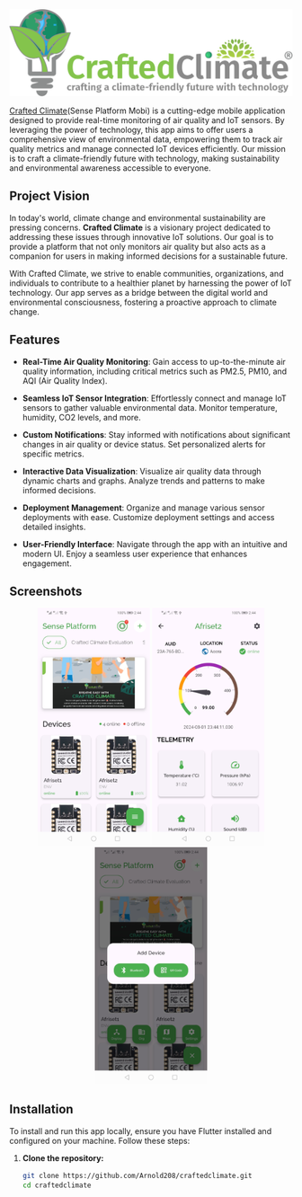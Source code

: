 <img src="screenshots/cc_logo.jpg" alt="Home Screen" width="800"/>

[Crafted Climate](https://craftedclimate.org)(Sense Platform Mobi) is a cutting-edge mobile application designed to provide real-time monitoring of air quality and IoT sensors. By leveraging the power of technology, this app aims to offer users a comprehensive view of environmental data, empowering them to track air quality metrics and manage connected IoT devices efficiently. Our mission is to craft a climate-friendly future with technology, making sustainability and environmental awareness accessible to everyone.

## Project Vision

In today's world, climate change and environmental sustainability are pressing concerns. **Crafted Climate** is a visionary project dedicated to addressing these issues through innovative IoT solutions. Our goal is to provide a platform that not only monitors air quality but also acts as a companion for users in making informed decisions for a sustainable future.

With Crafted Climate, we strive to enable communities, organizations, and individuals to contribute to a healthier planet by harnessing the power of IoT technology. Our app serves as a bridge between the digital world and environmental consciousness, fostering a proactive approach to climate change.

## Features

- **Real-Time Air Quality Monitoring**: Gain access to up-to-the-minute air quality information, including critical metrics such as PM2.5, PM10, and AQI (Air Quality Index).

- **Seamless IoT Sensor Integration**: Effortlessly connect and manage IoT sensors to gather valuable environmental data. Monitor temperature, humidity, CO2 levels, and more.

- **Custom Notifications**: Stay informed with notifications about significant changes in air quality or device status. Set personalized alerts for specific metrics.

- **Interactive Data Visualization**: Visualize air quality data through dynamic charts and graphs. Analyze trends and patterns to make informed decisions.

- **Deployment Management**: Organize and manage various sensor deployments with ease. Customize deployment settings and access detailed insights.

- **User-Friendly Interface**: Navigate through the app with an intuitive and modern UI. Enjoy a seamless user experience that enhances engagement.

## Screenshots

<p align="center">
  <img src="screenshots/Screenshot_20240802_024414_com.example.craftedclimate.jpg" alt="Home Screen" width="200"/>
  <img src="screenshots/Screenshot_20240802_024433_com.example.craftedclimate.jpg" alt="Notifications" width="200"/>
  <img src="screenshots/Screenshot_20240802_024443_com.example.craftedclimate.jpg" alt="Device Management" width="200"/>
</p>

## Installation

To install and run this app locally, ensure you have Flutter installed and configured on your machine. Follow these steps:

1. **Clone the repository:**

   ```bash
   git clone https://github.com/Arnold208/craftedclimate.git
   cd craftedclimate
